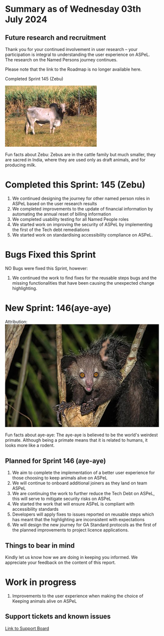 # Summary as of Wednesday 03th July 2024



## Future research and recruitment 

Thank you for your continued involvement in user research – your participation is integral to understanding the user experience on ASPeL. The research on the Named Persons journey continues.  
 


Please note that the link to the Roadmap is no longer available here.



Completed Sprint 145 (Zebu)


![Scott Bauer, USDA ARS, Public domain, via Wikimedia Commons](graphs/Zebu.jpg)



Fun facts about Zebu: Zebus are in the cattle family but much smaller, they are sacred in India, where they are used only as draft animals, and for producing milk. 


# Completed this Sprint: 145 (Zebu)
1) We continued designing the journey for other named person roles in ASPeL based on the user research results
2) We completed improvements to the update of financial information by automating the annual reset of billing information
3) We completed usability testing for all Named People roles
4) We started work on improving the security of ASPeL by implementing the first of the Tech debt remediations
5) We started work on standardising accessibility compliance on ASPeL. 
   




# Bugs Fixed this Sprint
NO Bugs were fixed this Sprint, however:
1) We continued the work to find fixes for the reusable steps bugs and the missing functionalities that have been causing the unexpected change highlighting. 




# New Sprint: 146(aye-aye)







Attribution:
![nomis-simon, CC BY 2.0 <https://creativecommons.org/licenses/by/2.0>, via Wikimedia Commons](graphs/Wild_aye_aye.jpg)






Fun facts about aye-aye: The aye-aye is believed to be the world's weirdest primate. Although being a primate means that it is related to humans, it looks more like a rodent.




 

## Planned for Sprint 146 (aye-aye)
1) We aim to complete the implementation of a better user experience for those choosing to keep animals alive	on ASPeL	
2) We will continue to onboard additional joiners as they land on team ASPeL
3) We are continuing the work to further reduce the Tech Debt on ASPeL, this will serve to mitigate security risks on ASPeL
5) We started the work that will ensure ASPeL is compliant with accessibility standards
6) Developers will apply fixes to issues reported on reusable steps which has meant that the highlighting are inconsistent with expectations 
7) We will design the new journey for GA Standard protocols as the first of the planned improvements to project licence applications.

   


## Things to bear in mind
Kindly let us know how we are doing in keeping you informed. We appreciate your feedback on the content of this report.

# Work in progress
1) Improvements to the user experience when making the choice of Keeping animals alive on ASPeL
  

   
 
   
## Support tickets and known issues
[Link to Support Board](https://collaboration.homeoffice.gov.uk/jira/secure/RapidBoard.jspa?rapidView=1717)
